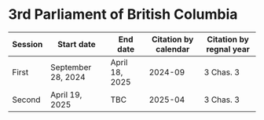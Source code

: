 # 3rd Parliament of British Columbia

| Session | Start date         | End date | Citation by calendar | Citation by regnal year |
| ------- | ------------------ | -------- | -------------------- | ----------------------- |
| First   | September 28, 2024 | April 18, 2025 | 2024-09              | 3 Chas. 3               |
| Second   | April 19, 2025 | TBC      | 2025-04              | 3 Chas. 3               |
